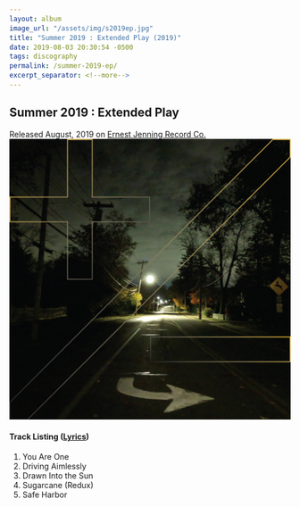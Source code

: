 ```yaml
---
layout: album
image_url: "/assets/img/s2019ep.jpg"
title: "Summer 2019 : Extended Play (2019)"
date: 2019-08-03 20:30:54 -0500
tags: discography
permalink: /summer-2019-ep/
excerpt_separator: <!--more-->
---
```


<!--more-->

## Summer 2019 : Extended Play

<div id="release-info">
    Released August, 2019 on <a href="https://ejrc.com">Ernest Jenning Record Co.</a>
</div>

<div id="container">
    <div id="release-container">
        <div id="artwork">
            <a href="/assets/img/s2019ep.jpg" alt="Full res version"><img src="/assets/img/s2019ep.jpg"/></a>
        </div>
        <div id="tracklist">
            <h4>Track Listing (<a href="/lyrics/#summer-2019-extended-play-album">Lyrics</a>)</h4>
            <ol>
                <li>You Are One</li>
                <li>Driving Aimlessly</li>
                <li>Drawn Into the Sun</li>
                <li>Sugarcane (Redux)</li>
                <li>Safe Harbor</li>
            </ol>
        </div>
    </div>
</div>
